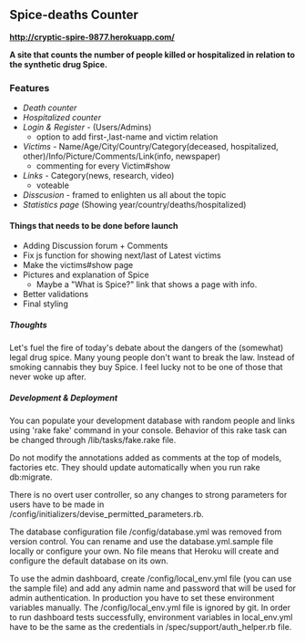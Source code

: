 ## Spice-deaths Counter

**http://cryptic-spire-9877.herokuapp.com/**

**A site that counts the number of people killed or hospitalized in relation to the synthetic drug Spice.**

### Features

* *Death counter*
* *Hospitalized counter*
* *Login & Register* - (Users/Admins)
  * option to add first-,last-name and victim relation
* *Victims* - Name/Age/City/Country/Category(deceased, hospitalized, other)/Info/Picture/Comments/Link(info, newspaper)
  * commenting for every Victim#show
* *Links* - Category(news, research, video)
  * voteable
* *Disscusion* - framed to enlighten us all about the topic
* *Statistics page* (Showing year/country/deaths/hospitalized)

#### Things that needs to be done before launch

* Adding Discussion forum + Comments
* Fix js function for showing next/last of Latest victims
* Make the victims#show page
* Pictures and explanation of Spice
  * Maybe a "What is Spice?" link that shows a page with info.
* Better validations
* Final styling

##### Thoughts

Let's fuel the fire of today's debate about the dangers of the (somewhat) legal drug spice.
Many young people don't want to break the law. Instead of smoking cannabis they buy Spice.
I feel lucky not to be one of those that never woke up after.

##### Development & Deployment

You can populate your development database with random people and links using
'rake fake' command in your console. Behavior of this rake task can be changed through
/lib/tasks/fake.rake file.

Do not modify the annotations added as comments at the top of models, factories etc.
They should update automatically when you run rake db:migrate.

There is no overt user controller, so any changes to strong parameters for users have
to be made in /config/initializers/devise_permitted_parameters.rb.

The database configuration file /config/database.yml was removed from version control.
You can rename and use the database.yml.sample file locally or configure your own.
No file means that Heroku will create and configure the default database on its own.

To use the admin dashboard, create /config/local_env.yml file (you can use the sample file)
and add any admin name and password that will be used for admin authentication. In
production you have to set these environment variables manually. The /config/local_env.yml
file is ignored by git. In order to run dashboard tests successfully, environment variables
in local_env.yml have to be the same as the credentials in /spec/support/auth_helper.rb file.
